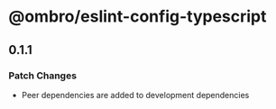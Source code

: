 # @ombro/eslint-config-typescript

## 0.1.1

### Patch Changes

- Peer dependencies are added to development dependencies
